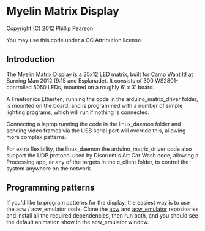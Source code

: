 Myelin Matrix Display
=====================

Copyright (C) 2012 Phillip Pearson

You may use this code under a CC Attribution license.

Introduction
------------

The [Myelin Matrix Display](http://www.myelin.co.nz/matrix-display/)
is a 25x12 LED matrix, built for Camp Want It! at Burning Man 2012
(9:15 and Esplanade).  It consists of 300 WS2801-controlled 5050 LEDs,
mounted on a roughly 6' x 3' board.

A Freetronics Etherten, running the code in the arduino_matrix_driver
folder, is mounted on the board, and is programmed with a number of
simple lighting programs, which will run if nothing is connected.

Connecting a laptop running the code in the linux_daemon folder and
sending video frames via the USB serial port will override this,
allowing more complex patterns.

For extra flexibility, the linux_daemon the arduino_matrix_driver code
also support the UDP protocol used by Disorient's Art Car Wash code,
allowing a Processing app, or any of the targets in the c_client
folder, to control the system anywhere on the network.

Programming patterns
--------------------

If you'd like to program patterns for the display, the easiest way is
to use the acw / acw_emulator code.  Clone the
[acw](https://github.com/myelin/acw) and
[acw_emulator](https://github.com/myelin/acw_emulator) repositories
and install all the required dependencies, then run both, and you
should see the default animation show in the acw_emulator window.